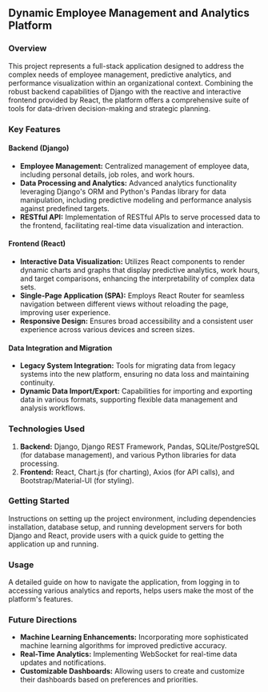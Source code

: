 ## Dynamic Employee Management and Analytics Platform

### Overview
This project represents a full-stack application designed to address the complex needs of employee management, predictive analytics, and performance visualization within an organizational context. Combining the robust backend capabilities of Django with the reactive and interactive frontend provided by React, the platform offers a comprehensive suite of tools for data-driven decision-making and strategic planning.

### Key Features

#### Backend (Django)
- **Employee Management:** Centralized management of employee data, including personal details, job roles, and work hours. 
- **Data Processing and Analytics:** Advanced analytics functionality leveraging Django's ORM and Python's Pandas library for data manipulation, including predictive modeling and performance analysis against predefined targets. 
- **RESTful API:** Implementation of RESTful APIs to serve processed data to the frontend, facilitating real-time data visualization and interaction.
#### Frontend (React)
- **Interactive Data Visualization:** Utilizes React components to render dynamic charts and graphs that display predictive analytics, work hours, and target comparisons, enhancing the interpretability of complex data sets. 
- **Single-Page Application (SPA):** Employs React Router for seamless navigation between different views without reloading the page, improving user experience. 
- **Responsive Design:** Ensures broad accessibility and a consistent user experience across various devices and screen sizes.

#### Data Integration and Migration
- **Legacy System Integration:** Tools for migrating data from legacy systems into the new platform, ensuring no data loss and maintaining continuity. 
- **Dynamic Data Import/Export:** Capabilities for importing and exporting data in various formats, supporting flexible data management and analysis workflows.

### Technologies Used

1. **Backend:** Django, Django REST Framework, Pandas, SQLite/PostgreSQL (for database management), and various Python libraries for data processing.
2. **Frontend:** React, Chart.js (for charting), Axios (for API calls), and Bootstrap/Material-UI (for styling).

### Getting Started

Instructions on setting up the project environment, including dependencies installation, database setup, and running development servers for both Django and React, provide users with a quick guide to getting the application up and running.

### Usage

A detailed guide on how to navigate the application, from logging in to accessing various analytics and reports, helps users make the most of the platform's features.

### Future Directions

- **Machine Learning Enhancements:** 
Incorporating more sophisticated machine learning algorithms for improved predictive accuracy. 
- **Real-Time Analytics:** Implementing WebSocket for real-time data updates and notifications. 
- **Customizable Dashboards:** Allowing users to create and customize their dashboards based on preferences and priorities.